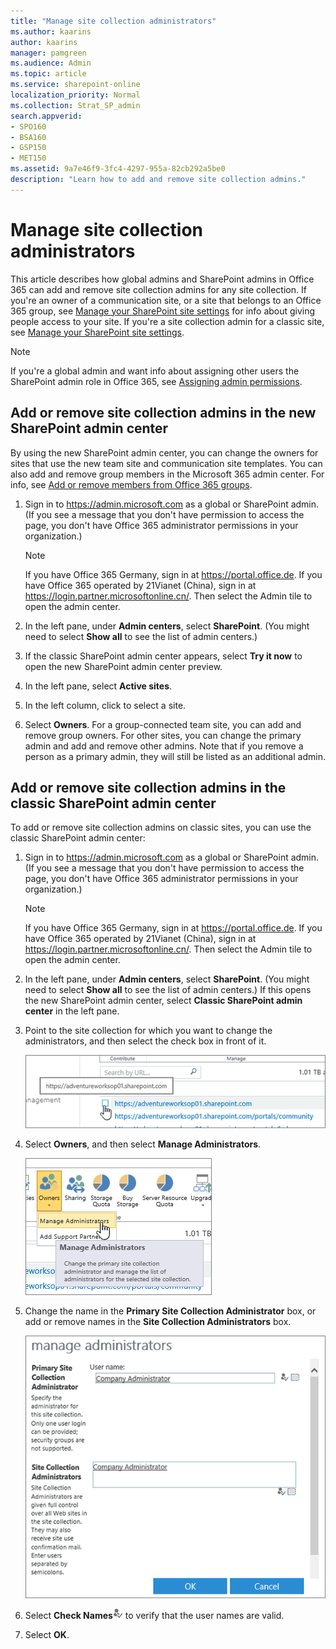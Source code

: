 ```yaml
---
title: "Manage site collection administrators"
ms.author: kaarins
author: kaarins
manager: pamgreen
ms.audience: Admin
ms.topic: article
ms.service: sharepoint-online
localization_priority: Normal
ms.collection: Strat_SP_admin
search.appverid:
- SPO160
- BSA160
- GSP150
- MET150
ms.assetid: 9a7e46f9-3fc4-4297-955a-82cb292a5be0
description: "Learn how to add and remove site collection admins."
---
```


# Manage site collection administrators

This article describes how global admins and SharePoint admins in Office 365 can add and remove site collection admins for any site collection. If you're an owner of a communication site, or a site that belongs to an Office 365 group, see [Manage your SharePoint site settings](https://support.office.com/article/8376034d-d0c7-446e-9178-6ab51c58df42#__BKMKMngSitePermissions) for info about giving people access to your site. If you're a site collection admin for a classic site, see [Manage your SharePoint site settings](https://support.office.com/article/8376034d-d0c7-446e-9178-6ab51c58df42#id0eaabaaa=server). 
  
> [!NOTE]
> If you're a global admin and want info about assigning other users the SharePoint admin role in Office 365, see [Assigning admin permissions](/office365/admin/add-users/assign-admin-roles). 
  
## Add or remove site collection admins in the new SharePoint admin center

By using the new SharePoint admin center, you can change the owners for sites that use the new team site and communication site templates. You can also add and remove group members in the Microsoft 365 admin center. For info, see [Add or remove members from Office 365 groups](/office365/admin/create-groups/add-or-remove-members-from-groups). 
  
1. Sign in to https://admin.microsoft.com as a global or SharePoint admin. (If you see a message that you don't have permission to access the page, you don't have Office 365 administrator permissions in your organization.)
    
    > [!NOTE]
    > If you have Office 365 Germany, sign in at https://portal.office.de. If you have Office 365 operated by 21Vianet (China), sign in at https://login.partner.microsoftonline.cn/. Then select the Admin tile to open the admin center.  
    
2. In the left pane, under **Admin centers**, select **SharePoint**. (You might need to select **Show all** to see the list of admin centers.)
    
3. If the classic SharePoint admin center appears, select **Try it now** to open the new SharePoint admin center preview. 

4. In the left pane, select **Active sites**.

5. In the left column, click to select a site.
  
6. Select **Owners**. For a group-connected team site, you can add and remove group owners. For other sites, you can change the primary admin and add and remove other admins. Note that if you remove a person as a primary admin, they will still be listed as an additional admin.
  

## Add or remove site collection admins in the classic SharePoint admin center
<a name="__toc341786265"> </a>

To add or remove site collection admins on classic sites, you can use the classic SharePoint admin center:
  
1. Sign in to https://admin.microsoft.com as a global or SharePoint admin. (If you see a message that you don't have permission to access the page, you don't have Office 365 administrator permissions in your organization.)
    
    > [!NOTE]
    > If you have Office 365 Germany, sign in at https://portal.office.de. If you have Office 365 operated by 21Vianet (China), sign in at https://login.partner.microsoftonline.cn/. Then select the Admin tile to open the admin center.  
    
2. In the left pane, under **Admin centers**, select **SharePoint**. (You might need to select **Show all** to see the list of admin centers.) If this opens the new SharePoint admin center, select **Classic SharePoint admin center** in the left pane.
    
3. Point to the site collection for which you want to change the administrators, and then select the check box in front of it. 
    
    ![SPO Selecting a collection from within the site collection list](media/6e5db026-befa-46b7-9e05-77c022919c88.PNG)
  
4. Select **Owners**, and then select **Manage Administrators**.
    
    ![SPO Site administrator owners button with Manage Administrators highlighted.](media/45326c50-d66f-44e7-b5f3-65ff85ca18f7.png)
  
5. Change the name in the **Primary Site Collection Administrator** box, or add or remove names in the **Site Collection Administrators** box. 
    
    ![Site administrator dialog box.](media/488ca762-cbe2-458c-8e21-7f640471a565.PNG)
  
6. Select **Check Names**![Check Names button](media/bfa3e094-27e7-4ded-b5b9-de97518f6375.png) to verify that the user names are valid. 
    
7. Select **OK**.
    

